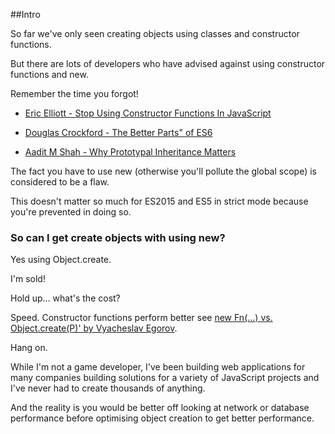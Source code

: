 ##Intro 

So far we've only seen creating objects using classes and constructor functions.
 
But there are lots of developers who have advised against using constructor functions and new.

Remember the time you forgot!

* [Eric Elliott - Stop Using Constructor Functions In JavaScript](http://ericleads.com/2012/09/stop-using-constructor-functions-in-javascript/)

* [Douglas Crockford - The Better Parts" of ES6](https://www.youtube.com/watch?v=PSGEjv3Tqo0&t=6m)

* [Aadit M Shah - Why Prototypal Inheritance Matters](http://aaditmshah.github.io/why-prototypal-inheritance-matters/)

The fact you have to use new (otherwise you'll pollute the global scope) is considered to be a flaw.

This doesn't matter so much for ES2015 and ES5 in strict mode because you're prevented in doing so.

### So can I get create objects with using new?

Yes using Object.create.

I'm sold!

Hold up... what's the cost?

Speed. Constructor functions perform better see [new Fn(...) vs. Object.create(P)' by Vyacheslav Egorov](http://mrale.ph/blog/2014/07/30/constructor-vs-objectcreate.html).

Hang on.

While I'm not a game developer, I've been building web applications for many companies building solutions for a variety of JavaScript projects and I've never had to create thousands of anything.

And the reality is you would be better off looking at network or database performance before optimising object creation to get better performance.